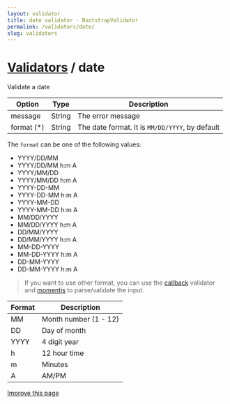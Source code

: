```yaml
---
layout: validator
title: date validator - BootstrapValidator
permalink: /validators/date/
slug: validators
---
```


# <a href="/validators/">Validators</a> / date

Validate a date

Option     | Type   | Description
-----------|--------|------------
message    | String | The error message
format (*) | String | The date format. It is ```MM/DD/YYYY```, by default

The ```format``` can be one of the following values:

* YYYY/DD/MM
* YYYY/DD/MM h:m A
* YYYY/MM/DD
* YYYY/MM/DD h:m A
* YYYY-DD-MM
* YYYY-DD-MM h:m A
* YYYY-MM-DD
* YYYY-MM-DD h:m A
* MM/DD/YYYY
* MM/DD/YYYY h:m A
* DD/MM/YYYY
* DD/MM/YYYY h:m A
* MM-DD-YYYY
* MM-DD-YYYY h:m A
* DD-MM-YYYY
* DD-MM-YYYY h:m A

> If you want to use other format, you can use the [callback](/validators/callback/) validator and [momentjs](http://momentjs.com) to parse/validate the input.

Format | Description
-------|------------
MM     | Month number (1 - 12)
DD     | Day of month
YYYY   | 4 digit year
h      | 12 hour time
m      | Minutes
A      | AM/PM

<a href="https://github.com/nghuuphuoc/bootstrapvalidator/edit/gh-pages/validators/date.md" class="btn btn-info">Improve this page</a>